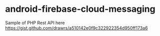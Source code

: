 # android-firebase-cloud-messaging
Sample of PHP Rest API here https://gist.github.com/drawrs/a510142e0f9c322922354d950ff173a6
